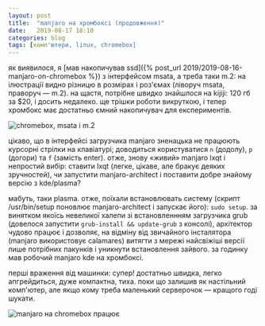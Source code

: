 ```yaml
---
layout: post
title:  "manjaro на хромбоксі (продовження)"
date:   2019-08-17 18:10
categories: blog
tags: [комп'ютери, linux, chromebox]
---
```


як виявилося, я [мав накопичував ssd]({% post_url 2019/2019-08-16-manjaro-on-chromebox %}) з інтерфейсом msata, а треба таки m.2: на ілюстрації видно різницю в розмірах і роз'ємах (ліворуч msata, праворуч — m.2). на щастя, потрібне швидко знайшлося на kijiji: 120 гб за $20, і досить недалеко. ще трішки роботи викруткою, і тепер хромбокс має достатньо ємний накопичувач для експериментів.

![chromebox, msata і m.2](/assets/images/2019/2019-08-17-manjaro-on-chromebox-01.jpg)

цікаво, що в інтерфейсі загрузчика manjaro зненацька не працюють курсорні стрілки на клавіатурі; доводиться користуватися `n` (додолу), `p` (догори) та `f` (замість enter). отже, знову «живий» manjaro lxqt і непростий вибір: ставити lxqt (легке, цікаве, але бракує деяких зручностей), чи запустити manjaro-architect і поставити добре знайому версію з kde/plasma?

мабуть, таки plasma. отже, поїхали встановлювать систему (скрипт /usr/bin/setup поновлює manjaro-architect і запускає його): `sudo setup`. за винятком якоїсь невеликої халепи зі встановленнням загрузчика grub (довелося запустити `grub-install && update-grub` з консолі), архітектор чудово працює і дозволяє, на відміну від звичайного інсталятора (manjaro використовує calamares) витягти з мережі найсвіжіші версії лише потрібних пакунків і уникнути встановлення зайвого. за годинку мав робочий manjaro kde на хромбоксі.

перші враження від машинки: супер! достатньо швидка, легко апгрейдиться, дуже компактна, тиха. поки що залишив як настільний комп'ютер, але якщо кому треба маленький серверочок — кращого годі шукати.

![manjaro на chromebox працює](/assets/images/2019/2019-08-17-manjaro-on-chromebox-02.jpg)